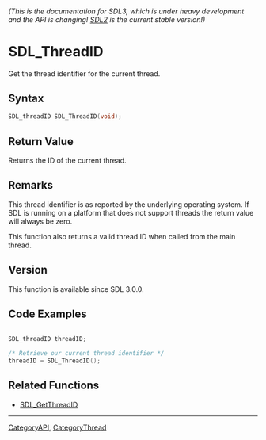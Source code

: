 ###### (This is the documentation for SDL3, which is under heavy development and the API is changing! [SDL2](https://wiki.libsdl.org/SDL2/) is the current stable version!)
# SDL_ThreadID

Get the thread identifier for the current thread.

## Syntax

```c
SDL_threadID SDL_ThreadID(void);

```

## Return Value

Returns the ID of the current thread.

## Remarks

This thread identifier is as reported by the underlying operating system.
If SDL is running on a platform that does not support threads the return
value will always be zero.

This function also returns a valid thread ID when called from the main
thread.

## Version

This function is available since SDL 3.0.0.

## Code Examples

```c++

SDL_threadID threadID;

/* Retrieve our current thread identifier */
threadID = SDL_ThreadID();
```

## Related Functions

* [SDL_GetThreadID](SDL_GetThreadID.md)

----
[CategoryAPI](CategoryAPI.md), [CategoryThread](CategoryThread.md)
